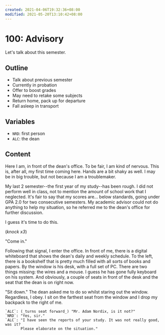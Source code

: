 ```yaml
---
created: 2021-04-06T19:32:36+08:00
modified: 2021-05-20T13:10:42+08:00
---
```


# 100: Advisory

Let's talk about this semester.

## Outline

* Talk about previous semester
* Currently in probation
* Offer to boost grades
* May need to retake some subjects
* Return home, pack up for departure
* Fall asleep in transport

## Variables

* `NRD`: first person
* `ALC`: the dean

## Content

Here I am, in front of the dean's office. To be fair, I am kind of nervous.
This is, after all, my first time coming here. Hands are a bit shaky as well.
I may be in big trouble, but not because I am a troublemaker.

My last 2 semester--the first year of my study--has been rough. I did not
perform well in class, not to mention the amount of school work that I
neglected. It's fair to say that my scores are... below standards, going under
GPA 2.0 for two consecutive semesters. My academic advisor could not do
anything to help my situation, so he referred me to the dean's office for
further discussion.

I guess it's time to do this.

(_knock x3_)

"Come in."

Following that signal, I enter the office. In front of me, there is a digital
whiteboard that shows the dean's daily and weekly schedule. To the left, there
is a bookshelf that is pretty much filled with all sorts of books and papers.
By the window is his desk, with a full set of PC. There are two things missing:
the wires and a mouse. I guess he has gone fully keyboard on his system. And
obviously, a couple of seats in front of the desk and the seat that the dean is
on right now.

"Sit down." The dean asked me to do so whilst staring out the window.
Regardless, I obey. I sit on the farthest seat from the window and I drop my 
backpack to the right of me.

```
`ALC`: (_turns seat forward_) "Mr. Adam Nordix, is it not?"  
`NRD`: "Yes, sir."  
`ALC`: "I have seen the reports of your study. It was not really good, was it?
       Please elaborate on the situation."  
```

